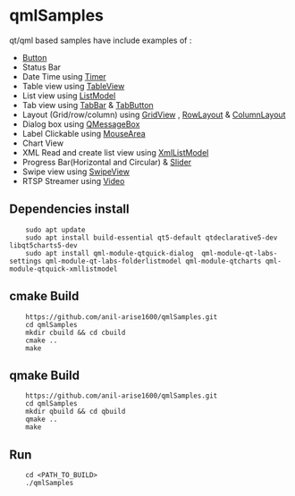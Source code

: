 # qmlSamples
qt/qml based samples have include examples of :

* [Button](https://doc.qt.io/qt-6/qml-qtquick-controls-button.html)
* Status Bar
* Date Time using [Timer](https://doc.qt.io/qt-6/qml-qtqml-timer.html)
* Table view using [TableView](https://doc.qt.io/qt-6/qml-qtquick-tableview.html)
* List view using [ListModel](https://doc.qt.io/qt-6/qml-qtqml-models-listmodel.html)
* Tab view using [TabBar](https://doc.qt.io/qt-6/qml-qtquick-controls-tabbar.html) & [TabButton](https://doc.qt.io/qt-6/qml-qtquick-controls-tabbutton.html)
* Layout (Grid/row/column) using [GridView](https://doc.qt.io/qt-6/qml-qtquick-gridview.html) , [RowLayout](https://doc.qt.io/qt-6/qml-qtquick-layouts-rowlayout.html) & [ColumnLayout](https://doc.qt.io/qt-6/qml-qtquick-layouts-columnlayout.html)
* Dialog box using [QMessageBox](https://doc.qt.io/qt-6/qmessagebox.html)
* Label Clickable using [MouseArea](https://doc.qt.io/qt-6/qml-qtquick-mousearea.html)
* Chart View
* XML Read and create list view using [XmlListModel](https://doc.qt.io/qt-6/qml-qtqml-xmllistmodel-xmllistmodel.html)
* Progress Bar(Horizontal and Circular) & [Slider](https://doc.qt.io/qt-6/qml-qtquick-controls-slider.html)
* Swipe view using [SwipeView](https://doc.qt.io/qt-6/qml-qtquick-controls-swipeview.html)
* RTSP Streamer using [Video](https://doc.qt.io/qt-5/qml-qtmultimedia-video.html)

## Dependencies install

		sudo apt update
		sudo apt install build-essential qt5-default qtdeclarative5-dev libqt5charts5-dev
		sudo apt install qml-module-qtquick-dialog  qml-module-qt-labs-settings qml-module-qt-labs-folderlistmodel qml-module-qtcharts qml-module-qtquick-xmllistmodel 
		

		
## cmake Build

		https://github.com/anil-arise1600/qmlSamples.git
		cd qmlSamples
		mkdir cbuild && cd cbuild
		cmake ..
		make

## qmake Build

		https://github.com/anil-arise1600/qmlSamples.git
		cd qmlSamples
		mkdir qbuild && cd qbuild
		qmake ..
		make
		
## Run
		cd <PATH_TO_BUILD>
		./qmlSamples
